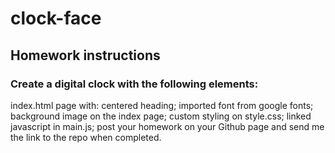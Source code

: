 # clock-face

## Homework instructions

### Create a digital clock with the following elements:

index.html page with:
    centered heading;
    imported font from google fonts;
    background image on the index page;
    custom styling on style.css;
    linked javascript in main.js;
    post your homework on your Github page and send me the link to the repo when completed.
